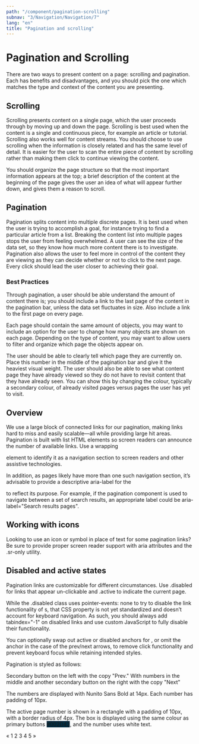 ```yaml
---
path: "/component/pagination-scrolling"
subnav: "3/Navigation/Navigation/7"
lang: "en"
title: "Pagination and scrolling"
---
```


<helmet>
<title> Pagination and Scrolling - Aurora Design System </title>
</helmet>

# Pagination and Scrolling

There are two ways to present content on a page: scrolling and pagination. Each has benefits and disadvantages, and you should pick the one which matches the type and context of the content you are presenting.

## Scrolling

Scrolling presents content on a single page, which the user proceeds through by moving up and down the page. Scrolling is best used when the content is a single and continuous piece, for example an article or tutorial. Scrolling also works well for content streams. You should choose to use scrolling when the information is closely related and has the same level of detail. It is easier for the user to scan the entire piece of content by scrolling rather than making them click to continue viewing the content.

You should organize the page structure so that the most important information appears at the top; a brief description of the content at the beginning of the page gives the user an idea of what will appear further down, and gives them a reason to scroll.

## Pagination

Pagination splits content into multiple discrete pages. It is best used when the user is trying to accomplish a goal, for instance trying to find a particular article from a list. Breaking the content list into multiple pages stops the user from feeling overwhelmed. A user can see the size of the data set, so they know how much more content there is to investigate. Pagination also allows the user to feel more in control of the content they are viewing as they can decide whether or not to click to the next page. Every click should lead the user closer to achieving their goal.

### Best Practices

Through pagination, a user should be able understand the amount of content there is; you should include a link to the last page of the content in the pagination bar, unless the data set fluctuates in size. Also include a link to the first page on every page.

Each page should contain the same amount of objects, you may want to include an option for the user to change how many objects are shown on each page. Depending on the type of content, you may want to allow users to filter and organize which page the objects appear on.

The user should be able to clearly tell which page they are currently on. Place this number in the middle of the pagination bar and give it the heaviest visual weight. The user should also be able to see what content page they have already viewed so they do not have to revisit content that they have already seen. You can show this by changing the colour, typically a secondary colour, of already visited pages versus pages the user has yet to visit.

<documentationtabs>
      <doctabpanel type="html">
          

## Overview
We use a large block of connected links for our pagination, making links hard to miss and easily scalable—all while providing large hit areas. Pagination is built with list HTML elements so screen readers can announce the number of available links. Use a wrapping <nav> element to identify it as a navigation section to screen readers and other assistive technologies.

In addition, as pages likely have more than one such navigation section, it’s advisable to provide a descriptive aria-label for the <nav> to reflect its purpose. For example, if the pagination component is used to navigate between a set of search results, an appropriate label could be aria-label="Search results pages".
    
## Working with icons
Looking to use an icon or symbol in place of text for some pagination links? Be sure to provide proper screen reader support with aria attributes and the .sr-only utility.

## Disabled and active states
Pagination links are customizable for different circumstances. Use .disabled for links that appear un-clickable and .active to indicate the current page.

While the .disabled class uses pointer-events: none to try to disable the link functionality of <a>s, that CSS property is not yet standardized and doesn’t account for keyboard navigation. As such, you should always add tabindex="-1" on disabled links and use custom JavaScript to fully disable their functionality.
    
You can optionally swap out active or disabled anchors for <span>, or omit the anchor in the case of the prev/next arrows, to remove click functionality and prevent keyboard focus while retaining intended styles.
          
<codeblock
    react='
    <Pagination>
        <PaginationItem>
          <PaginationLink previous href="#" />
        </PaginationItem>
        <PaginationItem>
          <PaginationLink href="#">
            1
          </PaginationLink>
        </PaginationItem>
        <PaginationItem>
          <PaginationLink href="#">
            2
          </PaginationLink>
        </PaginationItem>
        <PaginationItem>
          <PaginationLink href="#">
            3
          </PaginationLink>
        </PaginationItem>
        <PaginationItem>
          <PaginationLink href="#">
            4
          </PaginationLink>
        </PaginationItem>
        <PaginationItem>
          <PaginationLink href="#">
            5
          </PaginationLink>
        </PaginationItem>
        <PaginationItem>
          <PaginationLink next href="#" />
        </PaginationItem>
    </Pagination>'
    html='
    <nav>
        <ul class="pagination">
            <li class="page-item">
            <a class="page-link" href="#" aria-label="Previous">
                <span aria-hidden="true">&laquo;</span>
                <span class="sr-only">Previous</span>
            </a>
            </li>
            <li class="page-item"><a class="page-link" href="#">1</a></li>
            <li class="page-item"><a class="page-link" href="#">2</a></li>
            <li class="page-item"><a class="page-link" href="#">3</a></li>
            <li class="page-item">
            <a class="page-link" href="#" aria-label="Next">
                <span aria-hidden="true">&raquo;</span>
                <span class="sr-only">Next</span>
            </a>
            </li>
        </ul>
    </nav>'>
</codeblock>

</doctabpanel>

<doctabpanel type="react">
      </doctabpanel>
      <doctabpanel type="design">
    
Pagination is styled as follows:

Secondary button on the left with the copy "Prev." With numbers in the middle and another secondary button on the right with the copy "Next"

The numbers are displayed with Nunito Sans Bold at 14px. Each number has padding of 10px.

The active page number is shown in a rectangle with a padding of 10px, with a border radius of 4px. The box is displayed using the same colour as primary buttons <badge style="background-color: #002D42">#002D42</badge>, and the number uses white text.

<pagination aria-label="Page navigation example">
    <paginationitem>
        <paginationlink href="#example">
        « <!-- previous="true" doesn't work, this needs a solution  -->
        </paginationlink>
    </paginationitem>
    <paginationitem>
        <paginationlink href="#example">
        1
        </paginationlink>
    </paginationitem>
    <paginationitem>
        <paginationlink href="#example">
        2
        </paginationlink>
    </paginationitem>
    <paginationitem>
        <paginationlink href="#example">
        3
        </paginationlink>
    </paginationitem>
    <paginationitem>
        <paginationlink href="#example">
        4
        </paginationlink>
    </paginationitem>
    <paginationitem>
        <paginationlink href="#example">
        5
        </paginationlink>
    </paginationitem>
    <paginationitem>
        <paginationlink href="#example">
        »
        </paginationlink>
    </paginationitem>
</pagination>

</doctabpanel>
    </documentationtabs>
    



